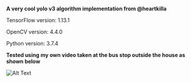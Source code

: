 **A very cool yolo v3 algorithm implementation from @heartkilla**

TensorFlow version: 1.13.1

OpenCV version: 4.4.0

Python version: 3.7.4



**Tested using my own video taken at the bus stop outside the house as shown below**

![Alt Text](https://github.com/lxy000719/yolo-v3/blob/master/detections/detections.gif)

